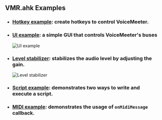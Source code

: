## VMR.ahk Examples
* ### [Hotkey example](./hotkey_example.ahk): create hotkeys to control VoiceMeeter.
* ### [UI example](./ui_example.ahk): a simple GUI that controls VoiceMeeter's buses
    ![UI example](https://user-images.githubusercontent.com/47293197/118356850-d7be9e80-b57f-11eb-843a-db7f8dd996d1.gif)
* ### [Level stabilizer](./level_stabilizer_example.ahk): stabilizes the audio level by adjusting the gain.
    ![Level stabilizer](https://user-images.githubusercontent.com/47293197/118352761-d2575900-b56b-11eb-98d0-9b4e43024249.gif)
* ### [Script example](./script_example.ahk): demonstrates two ways to write and execute a script.
* ### [MIDI example](./midi_message_example.ahk): demonstrates the usage of `onMidiMessage` callback.
